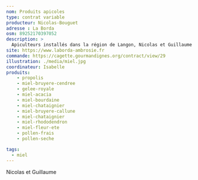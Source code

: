 ```yaml
---
nom: Produits apicoles
type: contrat variable
producteur: Nicolas-Bouguet
adresse : La Borda
osm: 89252170397052
description: >
  Apiculteurs installés dans la région de Langon, Nicolas et Guillaume produisent du miel et des produits dérivés des ruches en agriculture biologique
site: https://www.laborda-ambrosie.fr
commande: https://cagette.gourmandignes.org/contract/view/29
illustration: ./media/miel.jpg
coordinateur: Isabelle
produits:
    - propolis
    - miel-bruyere-cendree
    - gelee-royale 
    - miel-acacia
    - miel-bourdaine 
    - miel-chataignier
    - miel-bruyere-callune
    - miel-chataignier
    - miel-rhododendron
    - miel-fleur-ete
    - pollen-frais
    - pollen-seche 

tags:
  - miel
---
```


Nicolas et Guillaume
